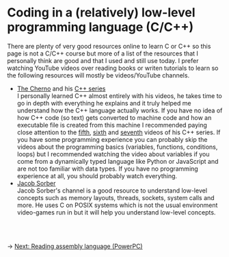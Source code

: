 # Coding in a (relatively) low-level programming language (C/C++)
There are plenty of very good resources online to learn C or C++ so this page is not a C/C++ course but more of a list of the resources that I personally think are good and that I used and still use today. I prefer watching YouTube videos over reading books or writen tutorials to learn so the following resources will mostly be videos/YouTube channels.

- [The Cherno](https://www.youtube.com/TheChernoProject) and his [C++ series](https://www.youtube.com/playlist?list=PLlrATfBNZ98dudnM48yfGUldqGD0S4FFb)  
I personally learned C++ almost entirely with his videos, he takes time to go in depth with everything he explains and it truly helped me understand how the C++ language actually works. If you have no idea of how C++ code (so text) gets converted to machine code and how an executable file is created from this machine I recommended paying close attention to the [fifth](https://www.youtube.com/watch?v=SfGuIVzE_Os), [sixth](https://www.youtube.com/watch?v=3tIqpEmWMLI) and [seventh](https://www.youtube.com/watch?v=H4s55GgAg0I) videos of his C++ series. If you have some programming experience you can probably skip the videos about the programming basics (variables, functions, conditions, loops) but I recommended watching the video about variables if you come from a dynamically typed language like Python or JavaScript and are not too familiar with data types. If you have no programming experience at all, you should probably watch everything.
- [Jacob Sorber](https://www.youtube.com/jacobsorber)  
Jacob Sorber's channel is a good resource to understand low-level concepts such as memory layouts, threads, sockets, system calls and more. He uses C on POSIX systems which is not the usual environment video-games run in but it will help you understand low-level concepts.

<br/><br/>

&rarr; [Next: Reading assembly language (PowerPC)](assembly.md)
